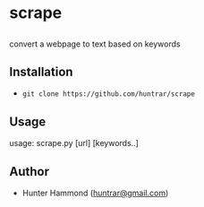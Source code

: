 # scrape

## 
convert a webpage to text based on keywords

## Installation
* `git clone https://github.com/huntrar/scrape`

## Usage
usage: scrape.py [url] [keywords..]

## Author
* Hunter Hammond (huntrar@gmail.com)
